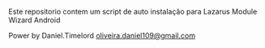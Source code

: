 Este repositorio contem um script de auto instalação para 
Lazarus Module Wizard Android

Power by Daniel.Timelord <oliveira.daniel109@gmail.com>

